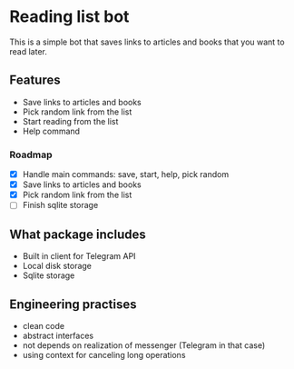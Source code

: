 # Reading list bot 

This is a simple bot that saves links to articles and books that you want to read later.

## Features
- Save links to articles and books
- Pick random link from the list
- Start reading from the list
- Help command

### Roadmap
- [x] Handle main commands: save, start, help, pick random
- [x] Save links to articles and books
- [x] Pick random link from the list
- [ ] Finish sqlite storage

## What package includes
- Built in client for Telegram API
- Local disk storage
- Sqlite storage

## Engineering practises
- clean code
- abstract interfaces
- not depends on realization of messenger (Telegram in that case)
- using context for canceling long operations